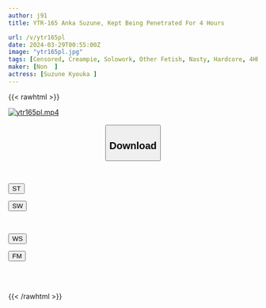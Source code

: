 ```yaml
---
author: j91
title: YTR-165 Anka Suzune, Kept Being Penetrated For 4 Hours

url: /v/ytr165pl
date: 2024-03-29T00:55:00Z
image: "ytr165pl.jpg"
tags: [Censored, Creampie, Solowork, Other Fetish, Nasty, Hardcore, 4HR+, Deep Throating, Actress Best	]
maker: [Non  ]
actress: [Suzune Kyouka ]
---
```



{{< rawhtml >}}

<div class="video" data-videoid="LMY17qlaj4sRLyQ">
    <a href="javascript:;">
        <img src="/v/ytr165pl/ytr165pl.jpg" width="WIDTH" height="HEIGHT" alt="ytr165pl.mp4" loading="lazy">
    </a>
</div>

<script type="text/javascript" src="https://j91.asia/asset/on-demand-st.js"></script>

<br>
  <link rel="stylesheet" href="https://j91.asia/asset/bs5.css">
  
  <center>
  <button class="btn btn-primary" type="button" data-bs-toggle="collapse" data-bs-target=".multi-collapse" aria-expanded="false" aria-controls="multiCollapseExample1 multiCollapseExample2"><h2>Download</h2></button></center>
</p>
<div class="row">
  <div class="col">
    <div class="collapse multi-collapse" id="multiCollapseExample1">
      <div class="card card-body">
	      	      <br>
<div class="buttons">  
<p><a href="https://streamtape.to/v/LMY17qlaj4sRLyQ" target="_blank"><button class="btn-hover color-3"><i class="fa fa-download"></i> ST</button></a></p>
<p><a href="https://asnwish.com/8gzvpcd6hqrj" target="_blank"><button class="btn-hover color-2"><i class="fa fa-download"></i> SW</button></a></p></div>
    </div>
  </div>
</div>
  <div class="col">
    <div class="collapse multi-collapse" id="multiCollapseExample2">
      <div class="card card-body">
	      <br>
<div class="buttons">
<p><a href="https://wolfstream.tv/bmxgbb611uzb"><button class="btn-hover color-9"><i class="fa fa-download"></i> WS</button></a></p>
<p><a href="https://filemoon.sx/d/t2u6hyggrij9"><button class="btn-hover color-8"><i class="fa fa-download"></i> FM</button></a></p></div>
<br><br>
      </div>
    </div>
  </div>
</div>

{{< /rawhtml >}}